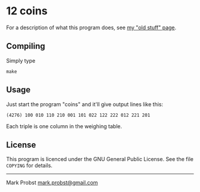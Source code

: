 # 12 coins

For a description of what this program does, see [my "old stuff" page](http://www.complang.tuwien.ac.at/schani/oldstuff/).

## Compiling

Simply type

    make

## Usage

Just start the program "coins" and it'll give output lines like this:

    (4276) 100 010 110 210 001 101 022 122 222 012 221 201

Each triple is one column in the weighing table.

## License

This program is licenced under the GNU General Public License.  See
the file `COPYING` for details.

---
Mark Probst <mark.probst@gmail.com>
